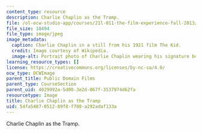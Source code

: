 ```yaml
---
content_type: resource
description: Charlie Chaplin as the Tramp.
file: /ol-ocw-studio-app/courses/21l-011-the-film-experience-fall-2013/54fa5487051289f8f780a292adaf133a_chaplin1.jpg
file_size: 18494
file_type: image/jpeg
image_metadata:
  caption: Charlie Chaplin in a still from his 1921 film The Kid.
  credit: Image courtesy of Wikipedia.
  image-alt: Portrait photo of Charlie Chaplin wearing his signature bowler hat.
learning_resource_types: []
license: https://creativecommons.org/licenses/by-nc-sa/4.0/
ocw_type: OCWImage
parent_title: Public Domain Films
parent_type: CourseSection
parent_uid: 4029992a-5d00-3e2d-067f-3537974d62fa
resourcetype: Image
title: Charlie Chaplin as the Tramp
uid: 54fa5487-0512-89f8-f780-a292adaf133a
---
```

Charlie Chaplin as the Tramp.